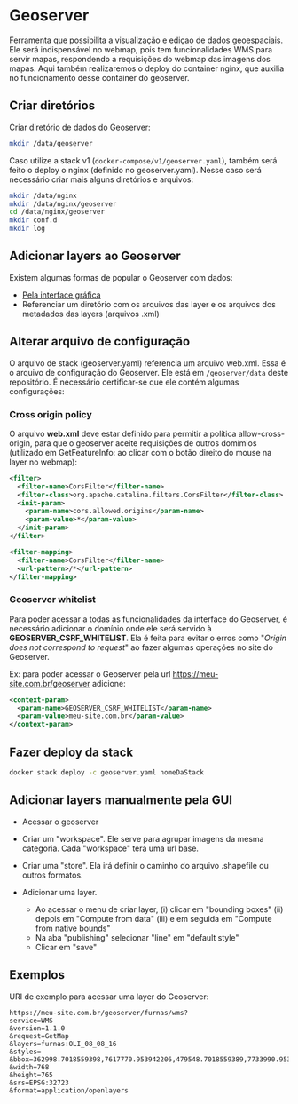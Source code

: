 # Geoserver

Ferramenta que possibilita a visualização e ediçao de dados geoespaciais. Ele será indispensável no webmap, pois tem funcionalidades WMS para servir mapas, respondendo a requisições do webmap das imagens dos mapas. Aqui também realizaremos o deploy do container nginx, que auxilia no funcionamento desse container do geoserver.

## Criar diretórios

Criar diretório de dados do Geoserver:

```sh
mkdir /data/geoserver
```

Caso utilize a stack v1 (```docker-compose/v1/geoserver.yaml```), também será feito o deploy o nginx (definido no geoserver.yaml). Nesse caso será necessário criar mais alguns diretórios e arquivos:

```sh
mkdir /data/nginx
mkdir /data/nginx/geoserver
cd /data/nginx/geoserver
mkdir conf.d
mkdir log
```

## Adicionar layers ao Geoserver

Existem algumas formas de popular o Geoserver com dados:

- [Pela interface gráfica](#adicionar-layers-manualmente-pela-gui)
- Referenciar um diretório com os arquivos das layer e os arquivos dos metadados das layers (arquivos .xml)

## Alterar arquivo de configuração

O arquivo de stack (geoserver.yaml) referencia um arquivo web.xml. Essa é o arquivo de configuração do Geoserver. Ele está em ```/geoserver/data``` deste repositório. É necessário certificar-se que ele contém algumas configurações:

### Cross origin policy

O arquivo <b>web.xml</b> deve estar definido para permitir a política allow-cross-origin, para que o geoserver aceite requisições de outros domímios (utilizado em GetFeatureInfo: ao clicar com o botão direito do mouse na layer no webmap):

```xml
<filter>
  <filter-name>CorsFilter</filter-name>
  <filter-class>org.apache.catalina.filters.CorsFilter</filter-class>
  <init-param>
    <param-name>cors.allowed.origins</param-name>
    <param-value>*</param-value>
  </init-param>
</filter>

<filter-mapping>
  <filter-name>CorsFilter</filter-name>
  <url-pattern>/*</url-pattern>
</filter-mapping>
```

### Geoserver whitelist

Para poder acessar a todas as funcionalidades da interface do Geoserver, é necessário adicionar o domínio onde ele será servido à <b>GEOSERVER_CSRF_WHITELIST</b>. Ela é feita para evitar o erros como "<i>Origin does not correspond to request</i>" ao fazer algumas operações no site do Geoserver.

Ex: para poder acessar o Geoserver pela url https://meu-site.com.br/geoserver adicione:

```xml
<context-param>
  <param-name>GEOSERVER_CSRF_WHITELIST</param-name>
  <param-value>meu-site.com.br</param-value>
</context-param>
```

## Fazer deploy da stack

```sh
docker stack deploy -c geoserver.yaml nomeDaStack
```

## Adicionar layers manualmente pela GUI

- Acessar o geoserver

- Criar um "workspace". Ele serve para agrupar imagens da mesma categoria. Cada "workspace" terá uma url base.

- Criar uma "store". Ela irá definir o caminho do arquivo .shapefile ou outros formatos.

- Adicionar uma layer.

  - Ao acessar o menu de criar layer, (i) clicar em "bounding boxes" (ii) depois em "Compute from data" (iii) e em seguida em "Compute from native bounds"
  - Na aba "publishing" selecionar "line" em "default style"
  - Clicar em "save"

## Exemplos

URI de exemplo para acessar uma layer do Geoserver:

```
https://meu-site.com.br/geoserver/furnas/wms?
service=WMS
&version=1.1.0
&request=GetMap
&layers=furnas:OLI_08_08_16
&styles=
&bbox=362998.7018559398,7617770.953942206,479548.7018559389,7733990.953942206
&width=768
&height=765
&srs=EPSG:32723
&format=application/openlayers
```

